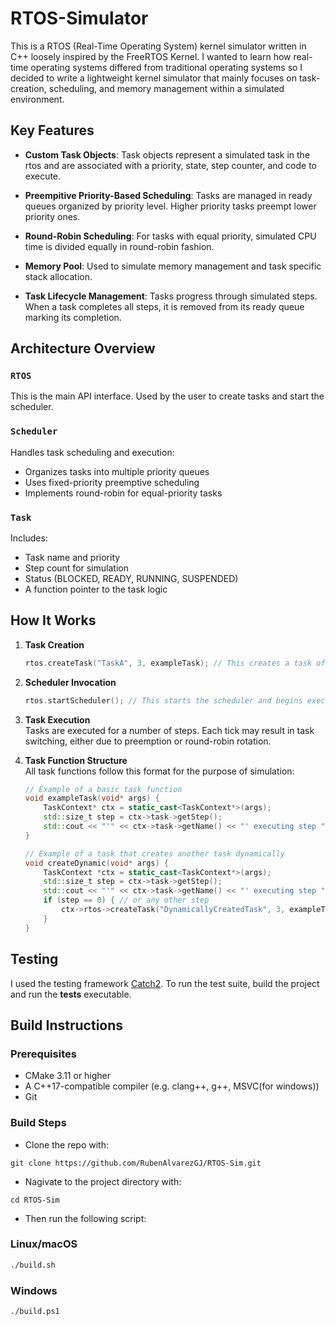 # RTOS-Simulator

This is a RTOS (Real-Time Operating System) kernel simulator written in C++ loosely inspired by the FreeRTOS Kernel. I wanted to learn how real-time operating systems differed from traditional operating systems so I decided to write a lightweight kernel simulator that mainly focuses on task-creation, scheduling, and memory management within a simulated environment. 

## Key Features
- **Custom Task Objects**: Task objects represent a simulated task in the rtos and are associated with a priority, state, step counter, and code to execute.

- **Preempitive Priority-Based Scheduling**: Tasks are managed in ready queues organized by priority level. Higher priority tasks preempt lower priority ones.

- **Round-Robin Scheduling**: For tasks with equal priority, simulated CPU time is divided equally in round-robin fashion.

- **Memory Pool**: Used to simulate memory management and task specific stack allocation.

- **Task Lifecycle Management**: Tasks progress through simulated steps. When a task completes all steps, it is removed from its ready queue marking its completion.

## Architecture Overview

### `RTOS`  
This is the main API interface. Used by the user to create tasks and start the scheduler.

### `Scheduler`  
Handles task scheduling and execution:
- Organizes tasks into multiple priority queues
- Uses fixed-priority preemptive scheduling
- Implements round-robin for equal-priority tasks

### `Task`  
Includes:
- Task name and priority
- Step count for simulation
- Status (BLOCKED, READY, RUNNING, SUSPENDED)
- A function pointer to the task logic

## How It Works

1. **Task Creation**  
    ```cpp
    rtos.createTask("TaskA", 3, exampleTask); // This creates a task of priority 3 and adds it to the ready queue.

2. **Scheduler Invocation**
    ```cpp
    rtos.startScheduler(); // This starts the scheduler and begins executing tasks based on priority level.

3. **Task Execution**  
Tasks are executed for a number of steps. Each tick may result in task switching, either due to preemption or round-robin rotation.

4. **Task Function Structure**  
All task functions follow this format for the purpose of simulation:
    ```cpp
    // Example of a basic task function
    void exampleTask(void* args) {
        TaskContext* ctx = static_cast<TaskContext*>(args);
        std::size_t step = ctx->task->getStep();
        std::cout << "'" << ctx->task->getName() << "' executing step " << static_cast<int>(step) << "\n";
    }

    // Example of a task that creates another task dynamically
    void createDynamic(void* args) {
        TaskContext *ctx = static_cast<TaskContext*>(args);
        std::size_t step = ctx->task->getStep();
        std::cout << "'" << ctx->task->getName() << "' executing step " << static_cast<int>(step) << "\n";
        if (step == 0) { // or any other step
            ctx->rtos->createTask("DynamicallyCreatedTask", 3, exampleTask);
        }
    }

## Testing
I used the testing framework [Catch2](https://github.com/catchorg/Catch2). To run the test suite, build the project and run the **tests** executable.


## Build Instructions

### Prerequisites

- CMake 3.11 or higher
- A C++17-compatible compiler (e.g. clang++, g++, MSVC(for windows))
- Git

### Build Steps

- Clone the repo with:
```
git clone https://github.com/RubenAlvarezGJ/RTOS-Sim.git
```
- Nagivate to the project directory with:
```
cd RTOS-Sim
```
- Then run the following script:

### Linux/macOS

```bash
./build.sh
```

### Windows
```bash
./build.ps1
```